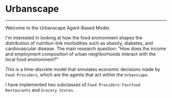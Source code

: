 # Urbanscape
***

Welcome to the Urbanscape Agent-Based Model. 

I'm interested in looking at how the food environment shapes the distribution of nutrition-link morbidities such as obesity, diabetes, and cardiovascular disease. The main research question: "How does the income and employment composition of urban neighborhoods interact with the local food environment?"

This is a time-discrete model that simulates economic decisions made by `Food Providers`, which are the agents that act within the `Urbanscape`. 

I have implemented two subclasses of `Food Providers`: `Fastfood Restaurants` and `Grocery Stores`.